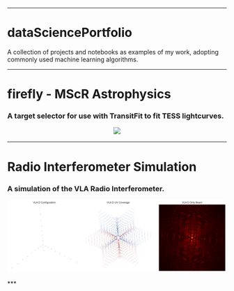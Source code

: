 ***
# dataSciencePortfolio
A collection of projects and notebooks as examples of my work, adopting commonly used machine learning algorithms.

***
# **firefly - MScR Astrophysics**
### A target selector for use with TransitFit to fit TESS lightcurves.
<p align="center">
  <img src="https://raw.githubusercontent.com/sourestdeeds/firefly/main/firefly/data/filter_0.png?token=ACSJ3D7C7KDFPAFUZD7RNULAK7E6A">
</p>

***
# Radio Interferometer Simulation
### A simulation of the VLA Radio Interferometer.
   
<p align="center">
  <img src="https://github.com/sourestdeeds/dataSciencePortfolio/blob/main/Radio%20Interferometer%20Simulation/output1.png">
</p>
***
